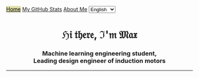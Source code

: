 <head>
    <link rel="stylesheet" href="styles/main.css">
</head>
<body>

<nav class="navbar">
    <a href="https://italian.github.io" style="background-color: #dda; color: black;">Home</a>
    <a href="pages/github_stats.html">My GitHub Stats</a>
    <a href="pages/about_me.html">About Me</a>
    <select id="language-select">
        <option value="en">English</option>
        <option value="ru">Русский</option>
    </select>
</nav>
<main>
    <h1 align="center">ℌ𝔦 𝔱𝔥𝔢𝔯𝔢, ℑ'𝔪 𝔐𝔞𝔵</h1>
    <h3 align="center">Machine learning engineering student,<br>Leading design engineer of induction motors</h3>
</main>
</body>

---

<script>
document.addEventListener('DOMContentLoaded', function() {
    const select = document.getElementById('language-select');
    select.addEventListener('change', function() {
        loadTranslations(this.value);
    });

    function loadTranslations(lang) {
        fetch(`translations/${lang}.json`)
          .then(response => response.json())
          .then(translations => {
                document.querySelector('.navbar a[href="https://italian.github.io"]').textContent = translations.home;
                document.querySelector('.navbar a[href="pages/github_stats.html"]').textContent = translations.myGithubStats;
                document.querySelector('.navbar a[href="pages/about_me.html"]').textContent = translations.aboutMe;
                document.querySelector('h1').textContent = translations.welcomeMessage;

                let descriptionText = translations.description.replace(/\n/g, '<br>');
                document.querySelector('h3').innerHTML = descriptionText;
                // Добавьте аналогичные строки для других элементов, которые нужно перевести
            });
    }

    // Загружаем переводы по умолчанию при первой загрузке страницы
    loadTranslations(select.value);
});
</script>